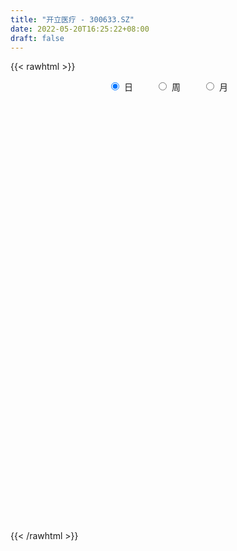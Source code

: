 ```yaml
---
title: "开立医疗 - 300633.SZ"
date: 2022-05-20T16:25:22+08:00
draft: false
---
```

{{< rawhtml >}}
    <div style="text-align: center">
        <label style="padding: 1rem;"><input style="margin-right: .5rem" type="radio" name="period" value="D" checked onclick="period_change(this)">日</label>
        <label style="padding: 1rem;"><input style="margin-right: .5rem" type="radio" name="period" value="W" onclick="period_change(this)">周</label>
        <label style="padding: 1rem;"><input style="margin-right: .5rem" type="radio" name="period" value="M" onclick="period_change(this)">月</label>
    </div>
    <div id="chart" style="height: 700px;"></div> 
    <script type="text/javascript">
        const D_v = [61631.0,51621.69,66063.38,76269.0,65100.05,49005.0,50459.22,44142.03,41141.02,64431.09,55360.89,55035.08,64763.54,61712.44,50589.02,47296.07,42896.58,32813.28,31417.96,31628.34,27652.39,39938.53,34925.81,39310.76,61018.47,36066.6,34641.93,48801.44,68138.96,59521.57,41761.94,50229.69,50054.89,105650.24,82177.46,60058.93,53226.0,48330.08,42421.77,75069.21,85723.93,61939.43,50920.4,67159.48,103721.0,113883.31,86910.11,48391.35,49974.5,40889.75,41678.2,46409.69,57485.91,115561.89,70686.2,66815.68,54096.62,79258.36,51577.64,76534.54,53352.09,52598.2,40114.3,42912.42,44680.64,35568.98,35433.84,113064.54,144748.98,112139.32,165542.84,110444.8,119234.55,146865.51,122063.3,66766.88,68898.97,61631.79,43698.59,41337.96,61369.92,70602.57,36810.76,61391.69,52207.33,32687.87,31320.5,27392.4,34994.74,75042.01,42760.35,72339.42,113056.93,149501.99,158019.27,159367.62,185310.53,161018.74,105677.07,110055.4,114245.63,86729.74,77058.48,97981.37,76422.39,51773.0,51522.44,72217.68,72845.41,51909.44,73833.0,38259.07,44066.4,53584.02,52642.56,292748.55,154061.2,90507.37,86131.62,57012.1,41767.82,42194.89,38992.79,28963.38,76614.27,37752.33,53516.6,54394.21,42855.36,39355.37,43093.95,44827.61,37562.63,40907.6,32420.94,34696.65,43042.24,40683.14,43586.14,46454.74,34107.97,39555.89,33425.71,27818.65,56808.69,32061.3,27637.56,68173.69,63883.7,101677.05,67544.12,122367.37,56693.1,66445.59,52719.54,43148.66,36024.14,71928.36,61669.7,62521.67,44984.79,61442.5,51230.64,125358.43,80178.98,94599.77,54466.66,53669.83,63977.92,37231.92,46070.95,65922.91,83754.37,49832.01,34642.51,55042.51,36602.83,27928.9,28319.59,37662.52,31441.06,34036.05,26100.76,16410.65,30170.25,23881.3,20876.45,31619.8,28841.05,17795.62,20440.25,20464.21,17923.16,60455.69,27395.05,24820.88,19634.88,17216.97,18141.0,21083.48,31069.94,45247.39,41051.56,42998.96,38738.81,42972.62,37200.06,48579.57,46668.31,21621.89,28893.0,26328.45,20336.01,24695.23,18752.16,24297.45,20019.22,28699.47,26464.43,28250.49,35481.82,71775.37,42075.01,36864.5,27374.19,20778.32,18551.0,36768.9,19163.0,24785.59,19779.07,21434.41,20444.22,29231.35,35875.9,84045.56,54545.84,47184.09,35892.35,26307.63,29566.1,22608.05,36545.35,19684.57,15565.69,25144.31,21118.37,46056.27,24447.86,19963.25]
const D_histogram = [0.0,0.0357378917,0.0676699962,0.1234683117,0.1335831593,0.148053156,0.1367152962,0.1018261997,0.0646215088,0.0424465568,0.0396921301,0.0485258611,0.1125505702,0.0735380147,0.0279807366,0.039358018,-0.0131827215,-0.0806655373,-0.1091199787,-0.0947792631,-0.1211596621,-0.1809768649,-0.1994911584,-0.2474900787,-0.2655785879,-0.3048477756,-0.2633799773,-0.1664995484,0.0127437822,0.1467551073,0.2246346556,0.2652900377,0.3137015234,0.4639153176,0.4711702564,0.4601192828,0.3433131576,0.2453345218,0.1656481566,0.0769760653,0.1364781217,0.1265166231,0.1166465665,0.1141053106,0.1319851688,0.1805717721,0.1018564751,0.0302080108,-0.0301331359,-0.0648389735,-0.0604501485,-0.1184418604,-0.2562566981,-0.4720324739,-0.648980632,-0.7608430164,-0.7368825732,-0.6803362156,-0.6047792678,-0.4771314213,-0.3658340522,-0.3176486755,-0.2789138125,-0.2162265378,-0.1164308131,-0.0596072754,-0.0261790324,0.1415024833,0.4142129965,0.5275535257,0.5013131289,0.4829074017,0.509481637,0.5916884662,0.6335454784,0.579465268,0.4393261251,0.3051987605,0.2003203295,0.0735053523,0.050464025,-0.0755579513,-0.1463904463,-0.0764761716,-0.0411742969,-0.0676141403,-0.1190870138,-0.1379698477,-0.150437785,-0.0602474958,-0.0315571879,0.0126754224,0.1440740903,0.3496936638,0.5283543888,0.6195593088,0.753778203,0.8615310691,0.7944736679,0.8129205928,0.6338894318,0.4832510997,0.3316770603,0.171390101,-0.0316566145,-0.1761214539,-0.3001445186,-0.3282264709,-0.4126550505,-0.439603995,-0.5187322458,-0.5090869974,-0.5267466867,-0.5562033865,-0.6017295345,-0.9018203943,-1.0603303665,-1.1531974811,-1.0819143347,-0.9766625873,-0.8942547425,-0.7888798298,-0.6498611552,-0.5312995378,-0.3393050051,-0.2165127914,-0.0632666653,0.0411895615,0.0929029848,0.1067210629,0.1647425443,0.2374801495,0.2812638834,0.3141744449,0.3422958559,0.3555885384,0.314683567,0.262295464,0.2246418788,0.140887742,0.0878294587,0.0055378323,-0.0722683233,-0.087498264,-0.0554888974,-0.0400947265,-0.016684943,0.0316195491,0.060376285,0.1601132735,0.2011049754,0.269677605,0.3187810768,0.3734408352,0.3366074049,0.2665658484,0.1998340475,0.1050342811,0.0637425941,0.0969368058,0.1097622846,0.0323173365,-0.060706987,-0.0027662092,-0.0695763575,0.010530201,0.0476717756,0.0564662309,-0.0335067131,-0.0663586325,-0.0685547466,-0.1393333978,-0.2643865911,-0.3282315543,-0.3457883602,-0.3109261619,-0.33877776,-0.2830895964,-0.2590009853,-0.2075275629,-0.1634513782,-0.0774482219,0.0088040349,0.0542948025,0.0238653606,0.0175907999,0.0586537127,0.1353968636,0.1784797892,0.197799868,0.2179930076,0.1944201222,0.1990913379,0.2194904134,0.2411578475,0.2306641186,0.2255638299,0.2012611225,0.1516980984,0.0917457052,-0.0349643338,-0.1897747885,-0.3185503693,-0.2882376788,-0.2095595856,-0.1827095284,-0.262725686,-0.2811238647,-0.2031363426,-0.1289881572,-0.0391413683,-0.0212950781,0.0015898293,0.0430221486,0.0280774259,-0.0138257819,-0.0212582977,0.0533414291,0.0764077807,0.1149302871,0.1825570548,0.279142681,0.3122367379,0.2660747684,0.2262951197,0.1359257844,0.0737966888,0.0962744044,0.1014612053,0.0678656492,-0.0082149577,-0.0877720776,-0.1025963319,-0.2526112592,-0.2938500736,-0.3330016543,-0.4101532866,-0.3491519239,-0.277351258,-0.1872355054,-0.1352480217,-0.1012793141,-0.043140041,0.0201794993,0.0501954375,0.044247723,0.0510693425,-0.0245623709,-0.0623378445,-0.0487363614]
const D_fast = [0.0,0.0446723647,0.0935219682,0.1801873616,0.223697999,0.2751812848,0.298022249,0.2885897025,0.2675403888,0.2559770759,0.2631456818,0.284110878,0.3762732297,0.3556451779,0.317083084,0.3382998698,0.28246345,0.1948142498,0.1390798138,0.1297257136,0.0730553991,-0.03200602,-0.1003931031,-0.2102645431,-0.2947476993,-0.4102288308,-0.4346060269,-0.3793504851,-0.196921209,-0.026221107,0.1078171051,0.2147949966,0.3416318633,0.6078244868,0.7328719897,0.8368508369,0.805873001,0.7692279957,0.7309536696,0.6615255946,0.7551471814,0.7768148386,0.7961064237,0.8220914955,0.8729676458,0.9666971921,0.9134460139,0.8493495522,0.7814751216,0.7305595406,0.7198358285,0.6322336515,0.4303546393,0.096570745,-0.242622571,-0.5446957096,-0.7049559097,-0.818493606,-0.8941314752,-0.885766484,-0.8659276279,-0.8971544201,-0.9281480103,-0.91951737,-0.8488293485,-0.8069076297,-0.7800241448,-0.5769670082,-0.2007032459,0.0445256647,0.1436135501,0.2459346734,0.3998793178,0.6300082636,0.8302516454,0.9210377521,0.8907301404,0.8329024659,0.7781041173,0.6696654781,0.6592401571,0.514328693,0.4068985864,0.4576938182,0.4827021187,0.4393587402,0.3581141133,0.3047388174,0.2546614338,0.3297898491,0.35059086,0.397992326,0.5654095164,0.8584525059,1.169201828,1.4152965752,1.7379600202,2.0610956535,2.1926566693,2.4143337425,2.3937749394,2.3639493822,2.2952946079,2.1778551739,1.9668943048,1.7783991018,1.5793399075,1.4692013375,1.2816089953,1.1447590521,0.9359477398,0.8183212389,0.6689748779,0.5004673315,0.3045087999,-0.2210371585,-0.6446297223,-1.0257962072,-1.2249916445,-1.3639055439,-1.5050613848,-1.5969064295,-1.6203530437,-1.6346163108,-1.5274480293,-1.4587840135,-1.3213545537,-1.2066009365,-1.131661767,-1.0911634232,-0.9919563057,-0.8598486631,-0.7457489584,-0.6342947857,-0.5205994106,-0.4184095936,-0.3806436732,-0.3674579102,-0.3489510257,-0.397483227,-0.4285841457,-0.5094913139,-0.6053645504,-0.6424690571,-0.6243319149,-0.6189614256,-0.5997228778,-0.5435134985,-0.4996626913,-0.3598973844,-0.2686294387,-0.1326374078,-0.0038386668,0.1441813003,0.1914997213,0.1880996269,0.1713263379,0.1027851418,0.0774291033,0.1348575164,0.1751235664,0.1057579524,-0.0024431179,0.0548061076,-0.0293981301,0.0533409787,0.1024004971,0.1253115102,0.0269618879,-0.0224796896,-0.0418144903,-0.147426491,-0.3385763321,-0.4844791838,-0.5884830798,-0.6313524219,-0.7438984601,-0.7589826956,-0.7996443308,-0.8000527991,-0.7968394589,-0.7301983581,-0.6417450927,-0.5826806244,-0.6071437262,-0.6090205868,-0.5532942459,-0.4427018791,-0.3549990062,-0.2862289605,-0.2115375689,-0.1865054238,-0.1320613736,-0.0567896947,0.0251672013,0.072339502,0.1236301707,0.149642744,0.1380042444,0.1009882776,-0.0344628448,-0.2367169967,-0.4451301698,-0.4868768989,-0.4605887021,-0.4794160271,-0.6251136062,-0.713792751,-0.6865893146,-0.6446881685,-0.5646267217,-0.552104201,-0.5288218363,-0.4766339798,-0.484559346,-0.5299189994,-0.5426660896,-0.4547310054,-0.4125627087,-0.3453076305,-0.232041599,-0.0656703027,0.0454829387,0.0658396613,0.0826337925,0.0262459034,-0.01743402,0.0291122966,0.0596643988,0.043035255,-0.0350990913,-0.1365992306,-0.1770725678,-0.3902403099,-0.5049416428,-0.627343637,-0.807033591,-0.8333202092,-0.8308573578,-0.7875504816,-0.7693750033,-0.7607261242,-0.7133718614,-0.6450074463,-0.6024426487,-0.5973284324,-0.5777394774,-0.6595117835,-0.7128717181,-0.7114543254]
const D_slow = [0.0,0.0089344729,0.025851972,0.0567190499,0.0901148397,0.1271281287,0.1613069528,0.1867635027,0.2029188799,0.2135305191,0.2234535517,0.2355850169,0.2637226595,0.2821071632,0.2891023473,0.2989418518,0.2956461715,0.2754797871,0.2481997925,0.2245049767,0.1942150612,0.1489708449,0.0990980553,0.0372255356,-0.0291691114,-0.1053810552,-0.1712260496,-0.2128509367,-0.2096649911,-0.1729762143,-0.1168175504,-0.050495041,0.0279303398,0.1439091692,0.2617017333,0.376731554,0.4625598434,0.5238934739,0.565305513,0.5845495293,0.6186690598,0.6502982155,0.6794598572,0.7079861848,0.740982477,0.78612542,0.8115895388,0.8191415415,0.8116082575,0.7953985141,0.780285977,0.7506755119,0.6866113374,0.5686032189,0.4063580609,0.2161473068,0.0319266635,-0.1381573904,-0.2893522074,-0.4086350627,-0.5000935757,-0.5795057446,-0.6492341977,-0.7032908322,-0.7323985354,-0.7473003543,-0.7538451124,-0.7184694916,-0.6149162424,-0.483027861,-0.3576995788,-0.2369727284,-0.1096023191,0.0383197974,0.196706167,0.341572484,0.4514040153,0.5277037054,0.5777837878,0.5961601259,0.6087761321,0.5898866443,0.5532890327,0.5341699898,0.5238764156,0.5069728805,0.4772011271,0.4427086651,0.4050992189,0.3900373449,0.3821480479,0.3853169035,0.4213354261,0.5087588421,0.6408474393,0.7957372665,0.9841818172,1.1995645845,1.3981830014,1.6014131496,1.7598855076,1.8806982825,1.9636175476,2.0064650729,1.9985509192,1.9545205558,1.8794844261,1.7974278084,1.6942640458,1.584363047,1.4546799856,1.3274082362,1.1957215646,1.0566707179,0.9062383343,0.6807832358,0.4157006441,0.1274012739,-0.1430773098,-0.3872429566,-0.6108066422,-0.8080265997,-0.9704918885,-1.103316773,-1.1881430242,-1.2422712221,-1.2580878884,-1.247790498,-1.2245647518,-1.1978844861,-1.15669885,-1.0973288126,-1.0270128418,-0.9484692306,-0.8628952666,-0.773998132,-0.6953272402,-0.6297533742,-0.5735929045,-0.538370969,-0.5164136044,-0.5150291463,-0.5330962271,-0.5549707931,-0.5688430175,-0.5788666991,-0.5830379348,-0.5751330476,-0.5600389763,-0.5200106579,-0.4697344141,-0.4023150128,-0.3226197436,-0.2292595348,-0.1451076836,-0.0784662215,-0.0285077096,-0.0022491393,0.0136865092,0.0379207106,0.0653612818,0.0734406159,0.0582638692,0.0575723168,0.0401782275,0.0428107777,0.0547287216,0.0688452793,0.060468601,0.0438789429,0.0267402563,-0.0080930932,-0.074189741,-0.1562476295,-0.2426947196,-0.3204262601,-0.4051207001,-0.4758930992,-0.5406433455,-0.5925252362,-0.6333880808,-0.6527501362,-0.6505491275,-0.6369754269,-0.6310090868,-0.6266113868,-0.6119479586,-0.5780987427,-0.5334787954,-0.4840288284,-0.4295305765,-0.380925546,-0.3311527115,-0.2762801081,-0.2159906463,-0.1583246166,-0.1019336591,-0.0516183785,-0.0136938539,0.0092425724,0.000501489,-0.0469422082,-0.1265798005,-0.1986392202,-0.2510291166,-0.2967064987,-0.3623879202,-0.4326688864,-0.483452972,-0.5157000113,-0.5254853534,-0.5308091229,-0.5304116656,-0.5196561284,-0.5126367719,-0.5160932174,-0.5214077919,-0.5080724346,-0.4889704894,-0.4602379176,-0.4145986539,-0.3448129836,-0.2667537992,-0.2002351071,-0.1436613272,-0.1096798811,-0.0912307089,-0.0671621078,-0.0417968064,-0.0248303942,-0.0268841336,-0.048827153,-0.074476236,-0.1376290508,-0.2110915692,-0.2943419827,-0.3968803044,-0.4841682853,-0.5535060998,-0.6003149762,-0.6341269816,-0.6594468101,-0.6702318204,-0.6651869456,-0.6526380862,-0.6415761554,-0.6288088198,-0.6349494126,-0.6505338737,-0.662717964]
const D_data = [['2021-05-11', 27.7, 27.63, 27.21, 28.01],['2021-05-12', 27.75, 28.19, 27.3, 28.28],['2021-05-13', 27.8, 28.37, 27.73, 28.72],['2021-05-14', 28.3, 28.99, 28.16, 29.53],['2021-05-17', 29.11, 28.71, 28.3, 29.5],['2021-05-18', 28.7, 28.96, 27.75, 29.16],['2021-05-19', 28.75, 28.78, 28.05, 29.26],['2021-05-20', 28.76, 28.48, 28.2, 29.05],['2021-05-21', 29.03, 28.35, 28.23, 29.4],['2021-05-24', 28.55, 28.45, 27.1, 28.7],['2021-05-25', 28.4, 28.69, 28.4, 29.35],['2021-05-26', 28.45, 28.92, 28.0, 29.36],['2021-05-27', 28.93, 29.91, 28.72, 30.17],['2021-05-28', 29.92, 28.8, 28.48, 30.28],['2021-05-31', 28.62, 28.57, 28.19, 28.88],['2021-06-01', 28.21, 29.26, 28.21, 29.39],['2021-06-02', 29.16, 28.4, 28.29, 29.39],['2021-06-03', 28.32, 27.89, 27.83, 28.58],['2021-06-04', 27.8, 28.08, 27.68, 28.28],['2021-06-07', 28.22, 28.53, 27.81, 28.77],['2021-06-08', 28.55, 27.93, 27.82, 28.72],['2021-06-09', 27.77, 27.18, 26.98, 28.15],['2021-06-10', 27.13, 27.35, 26.86, 27.49],['2021-06-11', 27.11, 26.63, 26.6, 27.41],['2021-06-15', 26.5, 26.62, 25.59, 26.77],['2021-06-16', 26.63, 25.96, 25.82, 27.29],['2021-06-17', 26.0, 26.73, 25.92, 27.06],['2021-06-18', 26.98, 27.6, 26.9, 28.25],['2021-06-21', 27.6, 29.29, 27.37, 29.68],['2021-06-22', 29.26, 29.61, 29.04, 29.92],['2021-06-23', 29.65, 29.61, 29.3, 29.87],['2021-06-24', 29.61, 29.65, 29.38, 30.9],['2021-06-25', 29.55, 30.22, 29.51, 30.6],['2021-06-28', 30.25, 32.36, 30.0, 33.05],['2021-06-29', 32.03, 31.4, 31.21, 32.78],['2021-06-30', 31.77, 31.58, 31.0, 32.73],['2021-07-01', 31.22, 30.29, 30.08, 31.58],['2021-07-02', 30.11, 30.25, 30.0, 31.05],['2021-07-05', 30.11, 30.24, 29.88, 30.9],['2021-07-06', 30.35, 29.85, 29.05, 30.54],['2021-07-07', 29.84, 31.8, 29.1, 32.16],['2021-07-08', 31.69, 31.26, 31.08, 32.78],['2021-07-09', 31.46, 31.4, 30.62, 31.98],['2021-07-12', 31.5, 31.65, 31.13, 32.35],['2021-07-13', 32.0, 32.15, 31.68, 33.05],['2021-07-14', 31.85, 32.95, 31.85, 33.9],['2021-07-15', 32.89, 31.5, 31.28, 32.89],['2021-07-16', 31.56, 31.35, 30.63, 31.84],['2021-07-19', 31.65, 31.25, 30.38, 31.8],['2021-07-20', 31.38, 31.39, 31.05, 31.85],['2021-07-21', 31.32, 31.86, 31.1, 32.48],['2021-07-22', 32.01, 30.97, 30.8, 32.1],['2021-07-23', 30.89, 29.39, 29.29, 31.01],['2021-07-26', 29.37, 27.25, 26.59, 29.37],['2021-07-27', 27.09, 26.29, 26.1, 27.47],['2021-07-28', 26.54, 25.8, 25.31, 26.61],['2021-07-29', 26.45, 26.68, 26.2, 27.15],['2021-07-30', 26.85, 26.73, 25.92, 27.38],['2021-08-02', 26.86, 26.78, 26.0, 27.17],['2021-08-03', 26.68, 27.5, 26.68, 28.19],['2021-08-04', 27.78, 27.54, 26.8, 27.86],['2021-08-05', 27.27, 26.83, 26.6, 27.51],['2021-08-06', 26.62, 26.62, 26.26, 27.18],['2021-08-09', 26.66, 26.9, 26.32, 27.04],['2021-08-10', 27.05, 27.57, 26.72, 27.7],['2021-08-11', 27.55, 27.28, 27.09, 27.6],['2021-08-12', 27.29, 27.09, 26.83, 27.77],['2021-08-13', 27.37, 29.26, 27.28, 30.38],['2021-08-16', 29.98, 31.9, 29.55, 32.39],['2021-08-17', 31.76, 31.25, 30.89, 32.16],['2021-08-18', 29.5, 30.09, 28.48, 31.58],['2021-08-19', 31.0, 30.42, 29.66, 31.18],['2021-08-20', 30.52, 31.38, 29.73, 31.8],['2021-08-23', 31.73, 32.81, 31.73, 33.71],['2021-08-24', 32.93, 33.15, 31.31, 33.7],['2021-08-25', 33.29, 32.44, 32.2, 33.29],['2021-08-26', 32.3, 31.3, 31.1, 32.59],['2021-08-27', 31.57, 31.0, 30.11, 31.75],['2021-08-30', 30.94, 31.0, 30.31, 31.46],['2021-08-31', 30.99, 30.29, 30.23, 31.15],['2021-09-01', 30.41, 31.32, 29.85, 32.2],['2021-09-02', 31.0, 29.7, 29.09, 31.3],['2021-09-03', 29.69, 29.85, 29.35, 30.05],['2021-09-06', 29.39, 31.6, 29.36, 31.75],['2021-09-07', 31.6, 31.48, 30.81, 31.64],['2021-09-08', 31.3, 30.76, 30.49, 31.5],['2021-09-09', 30.66, 30.23, 29.89, 30.93],['2021-09-10', 30.41, 30.41, 29.71, 30.55],['2021-09-13', 30.26, 30.35, 29.9, 30.88],['2021-09-14', 30.2, 31.82, 30.12, 32.3],['2021-09-15', 31.83, 31.39, 30.9, 31.89],['2021-09-16', 31.48, 31.83, 31.38, 33.0],['2021-09-17', 31.81, 33.52, 31.42, 34.02],['2021-09-22', 33.1, 35.63, 33.1, 35.67],['2021-09-23', 35.29, 36.77, 35.1, 37.91],['2021-09-24', 37.02, 36.97, 36.35, 38.7],['2021-09-27', 36.8, 38.8, 36.5, 39.95],['2021-09-28', 39.0, 39.93, 37.83, 41.4],['2021-09-29', 39.81, 38.7, 38.59, 40.79],['2021-09-30', 39.58, 40.5, 38.41, 41.1],['2021-10-08', 41.0, 38.41, 38.13, 41.3],['2021-10-11', 38.48, 38.58, 38.21, 40.14],['2021-10-12', 39.65, 38.35, 37.68, 39.8],['2021-10-13', 38.59, 37.88, 36.04, 38.59],['2021-10-14', 37.76, 36.7, 36.18, 38.65],['2021-10-15', 36.84, 36.69, 35.7, 37.19],['2021-10-18', 36.66, 36.3, 35.91, 37.0],['2021-10-19', 36.55, 37.1, 36.22, 38.37],['2021-10-20', 37.05, 36.04, 35.65, 37.37],['2021-10-21', 35.95, 36.35, 35.8, 37.37],['2021-10-22', 36.34, 35.24, 34.8, 36.56],['2021-10-25', 35.56, 35.95, 35.0, 35.97],['2021-10-26', 35.63, 35.35, 34.86, 35.95],['2021-10-27', 35.5, 34.8, 34.48, 36.45],['2021-10-28', 34.8, 34.07, 33.83, 35.13],['2021-10-29', 32.1, 29.45, 29.4, 33.0],['2021-11-01', 29.74, 29.27, 27.79, 29.8],['2021-11-02', 29.27, 28.56, 28.38, 29.28],['2021-11-03', 28.68, 29.66, 28.68, 29.98],['2021-11-04', 30.14, 29.7, 29.41, 30.23],['2021-11-05', 29.95, 29.1, 29.0, 30.18],['2021-11-08', 29.08, 29.12, 28.49, 29.26],['2021-11-09', 29.0, 29.5, 28.62, 29.7],['2021-11-10', 29.5, 29.32, 28.84, 29.58],['2021-11-11', 29.39, 30.57, 29.28, 31.07],['2021-11-12', 30.6, 30.16, 29.91, 30.77],['2021-11-15', 30.28, 31.0, 30.1, 31.15],['2021-11-16', 31.2, 30.9, 30.65, 31.98],['2021-11-17', 30.73, 30.54, 30.5, 31.3],['2021-11-18', 30.55, 30.15, 30.15, 30.88],['2021-11-19', 30.25, 30.84, 30.07, 31.39],['2021-11-22', 31.06, 31.38, 30.54, 32.03],['2021-11-23', 31.63, 31.39, 31.1, 31.65],['2021-11-24', 31.3, 31.56, 31.2, 31.97],['2021-11-25', 31.57, 31.8, 31.15, 31.9],['2021-11-26', 31.94, 31.89, 31.53, 32.47],['2021-11-29', 31.7, 31.3, 30.98, 32.55],['2021-11-30', 31.33, 31.04, 30.6, 31.41],['2021-12-01', 31.1, 31.09, 30.91, 31.79],['2021-12-02', 31.09, 30.25, 29.98, 31.09],['2021-12-03', 30.07, 30.28, 30.03, 30.68],['2021-12-06', 30.18, 29.51, 29.42, 30.34],['2021-12-07', 29.49, 29.03, 28.86, 29.75],['2021-12-08', 29.28, 29.42, 28.95, 29.48],['2021-12-09', 29.57, 29.92, 29.45, 30.75],['2021-12-10', 30.0, 29.72, 29.53, 30.35],['2021-12-13', 29.75, 29.82, 29.51, 30.3],['2021-12-14', 29.74, 30.25, 29.65, 30.89],['2021-12-15', 30.23, 30.17, 29.91, 30.98],['2021-12-16', 30.32, 31.42, 30.13, 31.77],['2021-12-17', 31.75, 31.14, 30.82, 32.36],['2021-12-20', 31.21, 31.91, 31.13, 32.45],['2021-12-21', 31.91, 32.17, 31.35, 32.26],['2021-12-22', 32.25, 32.76, 32.0, 33.11],['2021-12-23', 32.6, 31.92, 31.63, 33.15],['2021-12-24', 32.18, 31.44, 30.81, 32.18],['2021-12-27', 31.83, 31.29, 30.92, 31.98],['2021-12-28', 31.57, 30.62, 30.32, 32.57],['2021-12-29', 30.82, 30.99, 30.2, 31.62],['2021-12-30', 30.8, 31.97, 30.73, 32.6],['2021-12-31', 32.0, 31.93, 31.72, 32.95],['2022-01-04', 32.0, 30.69, 30.6, 32.22],['2022-01-05', 30.7, 30.03, 29.71, 31.07],['2022-01-06', 30.18, 31.81, 29.96, 33.5],['2022-01-07', 31.93, 30.2, 30.2, 31.99],['2022-01-10', 30.1, 32.06, 30.1, 32.21],['2022-01-11', 32.15, 31.87, 31.23, 32.26],['2022-01-12', 31.85, 31.69, 31.34, 32.58],['2022-01-13', 31.48, 30.25, 30.2, 31.48],['2022-01-14', 30.25, 30.6, 29.86, 31.06],['2022-01-17', 30.61, 30.84, 30.15, 31.04],['2022-01-18', 30.66, 29.7, 29.52, 30.74],['2022-01-19', 29.55, 28.32, 28.2, 29.61],['2022-01-20', 28.06, 28.32, 28.06, 29.08],['2022-01-21', 28.56, 28.38, 28.05, 28.84],['2022-01-24', 28.98, 28.78, 28.48, 29.71],['2022-01-25', 28.55, 27.7, 27.7, 28.96],['2022-01-26', 27.7, 28.51, 27.35, 28.67],['2022-01-27', 28.45, 28.04, 27.71, 28.87],['2022-01-28', 28.21, 28.32, 28.0, 29.67],['2022-02-07', 28.98, 28.25, 27.9, 29.2],['2022-02-08', 28.2, 28.94, 28.12, 28.98],['2022-02-09', 28.6, 29.29, 28.56, 29.39],['2022-02-10', 29.3, 29.07, 28.99, 29.49],['2022-02-11', 28.98, 28.1, 27.96, 29.25],['2022-02-14', 28.07, 28.23, 27.8, 28.64],['2022-02-15', 28.23, 28.86, 27.95, 29.06],['2022-02-16', 28.9, 29.62, 28.9, 29.88],['2022-02-17', 29.8, 29.57, 29.45, 30.18],['2022-02-18', 29.32, 29.52, 29.32, 29.88],['2022-02-21', 29.82, 29.74, 29.33, 29.84],['2022-02-22', 29.69, 29.29, 29.0, 29.69],['2022-02-23', 29.11, 29.7, 29.11, 29.99],['2022-02-24', 29.5, 30.09, 29.41, 31.16],['2022-02-25', 30.18, 30.37, 30.0, 30.75],['2022-02-28', 30.6, 30.16, 29.99, 30.74],['2022-03-01', 30.31, 30.35, 29.89, 30.38],['2022-03-02', 30.45, 30.19, 29.88, 30.45],['2022-03-03', 30.3, 29.81, 29.51, 30.31],['2022-03-04', 29.65, 29.48, 29.34, 29.99],['2022-03-07', 29.32, 28.16, 28.0, 29.47],['2022-03-08', 28.23, 26.95, 26.75, 28.39],['2022-03-09', 26.95, 26.29, 25.2, 27.22],['2022-03-10', 27.0, 27.75, 26.82, 28.05],['2022-03-11', 27.4, 28.42, 27.26, 28.43],['2022-03-14', 28.04, 27.86, 27.85, 28.89],['2022-03-15', 27.86, 26.15, 25.95, 27.89],['2022-03-16', 26.49, 26.38, 24.8, 26.87],['2022-03-17', 26.65, 27.49, 26.65, 28.13],['2022-03-18', 27.39, 27.65, 27.12, 27.84],['2022-03-21', 27.79, 28.15, 27.57, 28.2],['2022-03-22', 28.0, 27.44, 27.03, 28.04],['2022-03-23', 27.41, 27.53, 27.05, 27.99],['2022-03-24', 27.32, 27.88, 27.1, 27.9],['2022-03-25', 27.8, 27.2, 27.1, 28.07],['2022-03-28', 27.11, 26.64, 26.3, 27.11],['2022-03-29', 26.75, 26.85, 26.49, 27.08],['2022-03-30', 26.85, 28.0, 26.76, 28.1],['2022-03-31', 28.14, 27.6, 27.43, 28.14],['2022-04-01', 27.63, 27.97, 27.35, 28.47],['2022-04-06', 28.51, 28.68, 28.46, 29.3],['2022-04-07', 28.5, 29.62, 28.41, 30.15],['2022-04-08', 30.2, 29.37, 28.92, 30.43],['2022-04-11', 29.4, 28.54, 28.25, 29.67],['2022-04-12', 28.2, 28.56, 27.92, 28.68],['2022-04-13', 28.6, 27.7, 27.63, 28.67],['2022-04-14', 27.66, 27.71, 27.22, 28.17],['2022-04-15', 27.89, 28.72, 27.48, 28.98],['2022-04-18', 28.59, 28.65, 28.25, 28.99],['2022-04-19', 28.3, 28.15, 27.98, 29.0],['2022-04-20', 27.96, 27.34, 27.3, 27.96],['2022-04-21', 27.2, 26.83, 26.68, 27.65],['2022-04-22', 26.69, 27.3, 26.5, 27.51],['2022-04-25', 27.15, 25.0, 25.0, 27.15],['2022-04-26', 25.08, 25.6, 24.75, 26.28],['2022-04-27', 25.9, 25.12, 23.8, 26.47],['2022-04-28', 25.19, 23.98, 23.45, 25.19],['2022-04-29', 24.13, 25.3, 23.35, 25.5],['2022-05-05', 25.32, 25.47, 24.83, 25.75],['2022-05-06', 24.84, 25.87, 24.8, 26.13],['2022-05-09', 27.0, 25.56, 25.38, 27.2],['2022-05-10', 25.31, 25.38, 24.71, 25.66],['2022-05-11', 25.4, 25.78, 25.11, 26.58],['2022-05-12', 25.72, 26.07, 25.36, 26.2],['2022-05-13', 26.24, 25.84, 25.66, 26.37],['2022-05-16', 25.97, 25.4, 25.15, 26.54],['2022-05-17', 25.35, 25.51, 25.02, 25.83],['2022-05-18', 25.43, 24.21, 24.1, 25.6],['2022-05-19', 23.7, 24.25, 23.59, 24.36],['2022-05-20', 24.31, 24.69, 24.12, 24.73]]
const W_v = [763314.47,770411.9800000001,572638.3,562687.1800000001,329741.65,213897.68,218946.85,389385.08,358214.2999999999,254843.62,204272.05,172892.37,344343.9399999999,738423.47,362474.99,177197.67,173739.61,204868.39,141330.95,72592.87,50937.95,60099.46,87696.35,65704.61,86124.73,50500.81,57227.04,56186.39,75685.32,66467.52,32593.0,14562.59,6758.0,52121.3,71083.04,131168.13,76895.26,129145.95,86099.84,162868.51,128193.17,121365.85,70080.16,146932.44,226942.66,218567.0,131314.94,82720.76,80821.28,69980.5,75234.23,61325.71,98372.75,81724.24,86677.29,60861.15,121688.46,78031.11,70867.73,46543.56,57105.74,71423.23,65442.77,38727.78,51399.04,62795.96,55421.7,70719.61,63592.38,77182.06,56248.8,59007.33,152243.27,48606.81,72707.36,50900.41,45954.24,193210.64,149811.37,112624.83,73601.39,131585.28,136305.93,120380.33,189620.47,173132.86,165537.58,161620.33,190511.9,247410.03,111526.57,108902.39,46693.46,89567.46,95408.44,68172.79,50844.71,75308.43,76658.52,74639.13,68246.02,84425.73,83185.71,118005.53,53919.96,45291.3,46590.0,47229.97,81916.06,71319.98,54757.78,66765.88,73823.08,54461.98,5812.19,29307.49,111278.85,46365.82,93995.86,62253.81,55602.83,63874.0,50523.93,79251.66,163038.12,122828.98,71051.8,59728.04,59778.92,104594.1,115422.74,146743.44,85752.05,131132.57,157573.43,327586.16,237446.18,157324.12,161771.89,110659.5,103436.39,181508.86,193468.78,163598.79,106643.85,298989.82,277429.12,379253.3200000001,214454.22,301723.25,281845.0599999999,129185.13,295715.45,456928.64,487984.63,220673.06,214618.58,204651.21,127529.95,80373.1,160818.38,134796.56,166581.4,166415.21,152097.46,96207.8,25421.47,137658.96,149607.73,158586.46,162668.29,144115.61,99576.59,109836.81,327329.2,125744.58,245273.09,186397.14,157891.15,251704.56,218858.8,140337.74,130559.37,320897.05,121862.16,132211.16,344667.0,289743.26,292910.26,249996.37,177512.26,200207.05,110186.65,150988.78,134554.98,727849.12,187132.68,317745.27,249847.32,301303.04,205012.91,173455.83,180528.44,269707.05,349442.71,316074.74,420065.2499999999,236438.05,386418.75,274176.77,271660.42,652110.4900000001,466226.45,253819.8,204999.79,338193.45,466888.88,562061.74,114245.63,389964.98,322327.97,481300.6,429480.11,224517.66,233215.49,190415.43,207874.23,189670.24,328916.12,341374.26,277128.66,318210.55,303946.1,280222.75,185556.35,138158.77,123014.22,146678.36,100897.21,199106.66,197042.45,119004.85,127731.06,149332.2,140336.91,105606.29,250882.74,62199.98,123969.76,136730.06]
const W_histogram = [0.0,-0.1945034758,-0.5060029001,-0.5459914326,-0.6597294284,-0.8033299862,-0.7242735908,-0.5691824634,-0.3630881729,-0.1756924821,-0.0996908047,-0.0044683898,0.2541857189,0.5871547805,0.5703391557,0.570962235,0.5112629226,0.5631824443,0.4109170041,0.2642044383,0.2037041231,0.1287522344,0.1564404789,0.2174186756,0.2466157206,0.2347379747,0.1406286224,-0.0156614827,-0.1302380222,-0.3439390541,-0.5448587131,-0.5994998799,-0.5900069566,-0.451113362,-0.1973212027,0.1162644765,0.2758273246,0.59428054,0.7203183627,1.0874433165,1.329697259,1.5841087718,1.880681329,1.9429346545,1.6293289489,1.2409826593,0.9531248515,0.6005530545,0.1526300352,0.0313896672,-0.2376677539,-0.4555609611,-0.2503456475,-0.21833139,-0.4061295243,-0.6897565387,-0.8604877449,-1.0488024207,-0.997268012,-1.0147112104,-1.0677130121,-1.1256968342,-1.050122892,-0.8758642604,-0.9923866994,-1.0607349882,-1.0178129934,-0.7714577562,-0.5582753305,-0.1263693575,-0.0467489514,0.0701422208,0.1926576018,0.1960330306,0.0388497022,-0.0702080225,-0.10631241,-0.2968963849,-0.4406545106,-0.4517152006,-0.4187163901,-0.2793478783,0.0530051119,0.3901562963,0.3751581244,0.4371439451,0.4750618004,0.4591880593,0.4214713984,0.2858265525,0.1907008042,0.2324118496,0.2846444959,0.3101736547,0.2043077061,0.2056858705,0.1770258524,-0.023341848,0.0412235258,0.0583987418,0.0123157879,0.0303458719,0.044188714,-0.1519779381,-0.2727841343,-0.3381249128,-0.3090411838,-0.235621375,-0.1428233606,-0.1508001028,-0.1242715295,-0.0772231248,-0.1043981651,-0.1458255662,-0.1630878242,-0.1320439074,-0.2607642486,-0.3872870713,-0.5112926758,-0.499178721,-0.4987966487,-0.4530034282,-0.4413229709,-0.2491641943,-0.0043935657,0.0571513728,0.1356568817,0.2114466601,0.309765356,0.4877502786,0.6459398938,0.6506206528,0.6121825206,0.5110002276,0.3695315489,0.6473729374,0.6434706076,0.5771098402,0.4616521324,0.2643132089,0.192431488,0.263721001,0.2909934415,0.328099832,0.4190546314,0.6680850945,0.8339488835,0.7566645213,0.6625576728,0.7462097216,0.9109664766,0.9207607756,0.7530346071,0.5835072734,0.2094203976,-0.1199469255,-0.2454777306,-0.3414068747,-0.4697730925,-0.6317301916,-0.5335864333,-0.6171315281,-0.8559946078,-1.040527432,-1.1579021874,-1.1427048849,-1.0598369661,-0.9192521371,-0.8026491855,-0.7851328092,-0.740144187,-0.785821608,-0.7533150054,-0.7324180445,-0.6001612285,-0.484081701,-0.3384511805,-0.3190076178,-0.1038936452,-0.071376516,-0.2135617216,-0.1905487975,-0.2849359026,-0.0886544463,0.2031438996,0.4873585163,0.3710949101,0.4608973024,0.4877522238,0.4509354191,0.4548847144,0.3944350559,0.2748314254,0.1627234296,0.151440642,0.5182205226,0.5890985821,0.6723930639,0.6516336424,0.6348195421,0.5452461668,0.3669346509,0.2959536002,0.4005907568,0.4436159741,0.5162332616,0.5258337704,0.3723430893,0.0791552351,-0.1236680769,-0.0834398714,0.0740244787,0.1370027554,0.0880057082,0.0803208258,0.2614844376,0.5726197608,0.9527089038,0.9952653773,0.8453761564,0.5980271293,0.0242269427,-0.3769940794,-0.5581710037,-0.6149094844,-0.5656639959,-0.6210370616,-0.6706562466,-0.5861803554,-0.4922243939,-0.3840045998,-0.4133175616,-0.3904230982,-0.5023186238,-0.5538411151,-0.5737705744,-0.4668846902,-0.3214284838,-0.2697323361,-0.2897474023,-0.33449293,-0.3712093678,-0.3222649802,-0.1812561571,-0.1203481364,-0.1617039492,-0.3016345007,-0.3313155159,-0.327873793,-0.3745802931]
const W_fast = [0.0,-0.2431293447,-0.6811294941,-0.8576158847,-1.1362862376,-1.480719292,-1.5827312943,-1.5699357827,-1.4546135354,-1.3111409652,-1.2600619889,-1.1659566714,-0.843756133,-0.3639983763,-0.2382292122,-0.0948655741,-0.0267491559,0.1659659769,0.1164297878,0.0357683315,0.0261940471,-0.016569783,0.0502285812,0.1655614468,0.2564124219,0.3032191697,0.244266973,0.0840614972,-0.0630745479,-0.3627603433,-0.6998946806,-0.9044108174,-1.0424196332,-1.0163043791,-0.8118425205,-0.4691907221,-0.2406710429,0.2263523075,0.5324697209,1.1714555039,1.7461337611,2.3965724668,3.1633153563,3.7113023454,3.8050288771,3.7269282523,3.6773516573,3.4749181239,3.0651526134,2.9517596623,2.6232853027,2.2915018551,2.4341307569,2.411562167,2.1222316516,1.6661655025,1.28031236,0.8297970791,0.6320144848,0.3608934838,0.040963429,-0.2984446017,-0.4854013824,-0.5301088159,-0.8947279297,-1.2282599656,-1.4397912192,-1.386300421,-1.3126868279,-0.9123731943,-0.8444400261,-0.7100132986,-0.5393335172,-0.4869498308,-0.6344207337,-0.761030464,-0.823712954,-1.088521025,-1.3424427784,-1.4664322686,-1.5381125556,-1.4685810134,-1.1229767452,-0.6882864867,-0.6094951276,-0.4382233206,-0.2815400151,-0.1826167415,-0.1149655528,-0.1791537605,-0.2266043077,-0.1267902999,-0.0033965297,0.0996760428,0.0448870207,0.0976866528,0.1132830978,-0.0929200646,-0.0180488094,0.0137260921,-0.0292779149,-0.0036613629,0.0212286577,-0.2129324789,-0.4019347087,-0.5518067154,-0.5999832824,-0.5854688173,-0.5283766431,-0.5740534109,-0.5785927201,-0.5508500965,-0.6041246781,-0.6820084708,-0.7400426848,-0.7420097449,-0.9359211482,-1.1592657388,-1.4110945122,-1.5237752377,-1.6480923276,-1.7155499641,-1.8142002495,-1.6843325215,-1.4406602843,-1.3648275026,-1.2524077733,-1.1237563299,-0.9479962949,-0.6480738027,-0.3283992141,-0.1610632918,-0.0464557939,-0.01988803,-0.0689738215,0.3707108014,0.5276761235,0.6055928161,0.6055481415,0.4742875201,0.4505136713,0.5877334345,0.6877542354,0.8068855839,1.0026040412,1.4186557779,1.7930067878,1.9048885558,1.9764211256,2.2466256047,2.6391239789,2.8791084718,2.8996409551,2.8759904397,2.5542586634,2.1949046088,2.0080043711,1.8267235083,1.5809140174,1.2610243704,1.2257715203,0.9879435435,0.5350818119,0.0904171297,-0.3164331726,-0.5869120912,-0.7690034139,-0.8582316193,-0.942290964,-1.1210577901,-1.2611052146,-1.5032380376,-1.6590601863,-1.8212677365,-1.8390512276,-1.8439921255,-1.7829744001,-1.8432827418,-1.6541421805,-1.6394691803,-1.8350448163,-1.8596690916,-2.0252901723,-1.8511723276,-1.5085880068,-1.1025337611,-1.1260236397,-0.9209969219,-0.7722039444,-0.6962868943,-0.5786164204,-0.540457315,-0.5913530892,-0.6627802275,-0.6362028546,-0.1398678434,0.0782848617,0.3296776094,0.4718265985,0.6137173837,0.6604555501,0.573877697,0.5768850463,0.7816698921,0.935599103,1.1372747058,1.2783336572,1.2179287484,0.9445297031,0.7107893718,0.7301576094,0.9061280792,1.0033570447,0.9763614246,0.9887567487,1.2352914699,1.6895817333,2.3078481022,2.59922092,2.6606757383,2.5628334935,1.9950900425,1.4996205006,1.1789008254,0.9684349736,0.8762644632,0.6656321321,0.4483488854,0.3862796878,0.3571795507,0.3693981949,0.2367558427,0.1620445315,-0.07543065,-0.2654134201,-0.428785523,-0.4386208113,-0.3735217259,-0.3892586622,-0.481710579,-0.6100793392,-0.7395981189,-0.7712199764,-0.6755251926,-0.6447042059,-0.726486006,-0.9418251827,-1.0543350769,-1.1328618022,-1.2732133756]
const W_slow = [0.0,-0.0486258689,-0.175126594,-0.3116244521,-0.4765568092,-0.6773893058,-0.8584577035,-1.0007533193,-1.0915253625,-1.1354484831,-1.1603711842,-1.1614882817,-1.0979418519,-0.9511531568,-0.8085683679,-0.6658278091,-0.5380120785,-0.3972164674,-0.2944872164,-0.2284361068,-0.177510076,-0.1453220174,-0.1062118977,-0.0518572288,0.0097967013,0.068481195,0.1036383506,0.0997229799,0.0671634744,-0.0188212892,-0.1550359674,-0.3049109374,-0.4524126766,-0.5651910171,-0.6145213178,-0.5854551986,-0.5164983675,-0.3679282325,-0.1878486418,0.0840121873,0.4164365021,0.812463695,1.2826340273,1.7683676909,2.1756999281,2.485945593,2.7242268058,2.8743650695,2.9125225782,2.920369995,2.8609530566,2.7470628163,2.6844764044,2.6298935569,2.5283611759,2.3559220412,2.140800105,1.8785994998,1.6292824968,1.3756046942,1.1086764412,0.8272522326,0.5647215096,0.3457554445,0.0976587696,-0.1675249774,-0.4219782258,-0.6148426648,-0.7544114974,-0.7860038368,-0.7976910747,-0.7801555195,-0.731991119,-0.6829828614,-0.6732704358,-0.6908224415,-0.717400544,-0.7916246402,-0.9017882678,-1.014717068,-1.1193961655,-1.1892331351,-1.1759818571,-1.078442783,-0.9846532519,-0.8753672657,-0.7566018156,-0.6418048007,-0.5364369512,-0.464980313,-0.417305112,-0.3592021495,-0.2880410256,-0.2104976119,-0.1594206854,-0.1079992178,-0.0637427546,-0.0695782166,-0.0592723352,-0.0446726497,-0.0415937028,-0.0340072348,-0.0229600563,-0.0609545408,-0.1291505744,-0.2136818026,-0.2909420986,-0.3498474423,-0.3855532825,-0.4232533082,-0.4543211905,-0.4736269717,-0.499726513,-0.5361829046,-0.5769548606,-0.6099658375,-0.6751568996,-0.7719786675,-0.8998018364,-1.0245965167,-1.1492956788,-1.2625465359,-1.3728772786,-1.4351683272,-1.4362667186,-1.4219788754,-1.388064655,-1.33520299,-1.257761651,-1.1358240813,-0.9743391079,-0.8116839447,-0.6586383145,-0.5308882576,-0.4385053704,-0.276662136,-0.1157944841,0.0284829759,0.143896009,0.2099743113,0.2580821833,0.3240124335,0.3967607939,0.4787857519,0.5835494098,0.7505706834,0.9590579043,1.1482240346,1.3138634528,1.5004158832,1.7281575023,1.9583476962,2.146606348,2.2924831663,2.3448382658,2.3148515344,2.2534821017,2.168130383,2.0506871099,1.892754562,1.7593579537,1.6050750716,1.3910764197,1.1309445617,0.8414690149,0.5557927936,0.2908335521,0.0610205178,-0.1396417785,-0.3359249809,-0.5209610276,-0.7174164296,-0.9057451809,-1.0888496921,-1.2388899992,-1.3599104244,-1.4445232196,-1.524275124,-1.5502485353,-1.5680926643,-1.6214830947,-1.6691202941,-1.7403542697,-1.7625178813,-1.7117319064,-1.5898922773,-1.4971185498,-1.3818942242,-1.2599561683,-1.1472223135,-1.0335011349,-0.9348923709,-0.8661845145,-0.8255036571,-0.7876434966,-0.658088366,-0.5108137204,-0.3427154545,-0.1798070439,-0.0211021584,0.1152093833,0.2069430461,0.2809314461,0.3810791353,0.4919831288,0.6210414442,0.7524998868,0.8455856591,0.8653744679,0.8344574487,0.8135974808,0.8321036005,0.8663542894,0.8883557164,0.9084359229,0.9738070323,1.1169619725,1.3551391984,1.6039555427,1.8152995819,1.9648063642,1.9708630998,1.87661458,1.7370718291,1.583344458,1.441928459,1.2866691936,1.119005132,0.9724600431,0.8494039447,0.7534027947,0.6500734043,0.5524676297,0.4268879738,0.288427695,0.1449850514,0.0282638789,-0.0520932421,-0.1195263261,-0.1919631767,-0.2755864092,-0.3683887511,-0.4489549962,-0.4942690355,-0.5243560695,-0.5647820568,-0.640190682,-0.723019561,-0.8049880092,-0.8986330825]
const W_data = [['2017-07-07', 20.3089, 27.8986, 20.1097, 28.7652],['2017-07-14', 27.062, 24.8508, 24.6815, 27.6895],['2017-07-21', 24.293, 21.7133, 21.6038, 24.4026],['2017-07-28', 21.7133, 23.7054, 21.1356, 25.0002],['2017-08-04', 23.6058, 21.8229, 21.6137, 23.6257],['2017-08-11', 21.9424, 20.0798, 19.9703, 22.6496],['2017-08-18', 20.0798, 21.9723, 20.05, 22.032],['2017-08-25', 22.2113, 22.9085, 21.0161, 23.8548],['2017-09-01', 23.1974, 24.0042, 22.9085, 25.4584],['2017-09-08', 23.9643, 24.4623, 22.8687, 25.3986],['2017-09-15', 24.3926, 23.5062, 23.5062, 24.8807],['2017-09-22', 23.3169, 24.0042, 23.307, 24.8608],['2017-09-29', 23.805, 26.9524, 23.6058, 27.1915],['2017-10-13', 26.8926, 29.6815, 25.4783, 31.3947],['2017-10-20', 28.3767, 26.4942, 25.4484, 28.9644],['2017-10-27', 26.295, 27.0221, 25.797, 27.6795],['2017-11-03', 26.8727, 26.4544, 25.1994, 27.9385],['2017-11-10', 26.6636, 28.1974, 26.6536, 29.3229],['2017-11-17', 28.1974, 25.7074, 25.5181, 28.6456],['2017-11-24', 25.7074, 25.1994, 24.7811, 27.1715],['2017-12-01', 25.2094, 25.8767, 24.5022, 26.7532],['2017-12-08', 25.548, 25.4384, 24.4723, 26.2851],['2017-12-15', 25.558, 26.6934, 25.4285, 27.55],['2017-12-22', 26.9823, 27.4903, 26.1556, 28.2373],['2017-12-29', 27.8887, 27.5201, 25.7173, 28.6257],['2018-01-05', 27.7891, 27.2512, 26.8926, 27.9783],['2018-01-12', 27.5699, 26.0958, 25.9863, 27.8588],['2018-01-19', 25.9165, 24.7014, 24.4723, 26.0958],['2018-01-26', 24.6914, 24.4424, 23.7253, 25.0799],['2018-02-02', 24.2233, 22.1217, 21.6137, 24.6914],['2018-02-09', 21.9125, 20.787, 20.4185, 22.2711],['2018-02-14', 20.9464, 21.4344, 20.9464, 21.8926],['2018-02-23', 21.7532, 21.5838, 21.3946, 21.7631],['2018-03-02', 21.5838, 23.1177, 21.5838, 24.0042],['2018-03-09', 23.1078, 25.2791, 22.9384, 25.3986],['2018-03-16', 25.5779, 27.4504, 25.4584, 29.3827],['2018-03-23', 26.7432, 26.8827, 26.1954, 28.4066],['2018-03-30', 26.3548, 30.4584, 26.3548, 31.2552],['2018-04-04', 30.06, 29.7413, 29.5819, 33.4465],['2018-04-13', 29.7712, 34.821, 28.9943, 38.4067],['2018-04-20', 34.4624, 35.9166, 33.5262, 37.7991],['2018-04-27', 35.8569, 38.6756, 34.3628, 39.9206],['2018-05-04', 39.1637, 42.2414, 37.3509, 42.8987],['2018-05-11', 41.833, 42.0322, 41.6736, 47.2912],['2018-05-18', 40.837, 38.3553, 36.4844, 41.6139],['2018-05-25', 38.2955, 36.9993, 34.7062, 39.0831],['2018-06-01', 36.5906, 37.6773, 35.8926, 40.2696],['2018-06-08', 37.1888, 36.1519, 34.5467, 38.1958],['2018-06-15', 36.0023, 33.4998, 32.5726, 36.5606],['2018-06-22', 33.3303, 36.5407, 30.9574, 37.0292],['2018-06-29', 36.5108, 33.9584, 32.3532, 37.4879],['2018-07-06', 34.2276, 33.4001, 32.443, 35.7929],['2018-07-13', 33.8986, 38.774, 33.5497, 39.8508],['2018-07-20', 39.1828, 37.438, 35.2546, 39.8807],['2018-07-27', 36.3912, 34.3772, 33.7989, 36.3912],['2018-08-03', 34.8956, 31.8049, 31.4559, 35.0153],['2018-08-10', 31.5257, 31.6852, 28.3053, 31.6852],['2018-08-17', 31.4061, 30.0102, 29.0332, 32.7022],['2018-08-24', 29.5117, 32.0741, 29.1129, 32.7022],['2018-08-31', 32.0741, 30.7082, 30.0102, 33.8288],['2018-09-07', 30.2794, 29.412, 28.5147, 31.2067],['2018-09-14', 29.9006, 28.3053, 26.082, 30.7879],['2018-09-21', 27.9165, 29.2525, 26.4409, 30.2096],['2018-09-28', 29.1229, 30.4589, 29.093, 30.9076],['2018-10-12', 30.2296, 26.2515, 25.4738, 30.2296],['2018-10-19', 26.2415, 25.5237, 24.1278, 27.5077],['2018-10-26', 25.6732, 25.9723, 24.9753, 27.408],['2018-11-02', 25.5237, 28.5147, 24.4967, 28.5147],['2018-11-09', 28.5945, 28.7141, 27.9564, 29.8607],['2018-11-16', 28.8836, 32.8218, 28.5446, 32.9514],['2018-11-23', 32.6125, 29.6114, 29.5117, 32.6523],['2018-11-30', 29.9105, 30.5087, 29.2226, 31.5058],['2018-12-07', 31.3762, 31.2266, 30.0102, 33.8986],['2018-12-14', 30.8079, 30.1299, 29.9006, 32.423],['2018-12-21', 29.9205, 27.6972, 25.7231, 30.5087],['2018-12-28', 27.3881, 27.4678, 26.9295, 28.7041],['2019-01-04', 27.4579, 27.8168, 25.7231, 27.8168],['2019-01-11', 27.8068, 24.9952, 23.7091, 27.8068],['2019-01-18', 24.9952, 24.2574, 23.4299, 25.2046],['2019-01-25', 24.417, 25.0052, 24.417, 25.3243],['2019-02-01', 25.1747, 25.1149, 23.4299, 25.404],['2019-02-15', 25.1747, 26.4708, 25.1747, 27.0391],['2019-02-22', 26.5306, 29.9105, 26.4908, 29.9105],['2019-03-01', 29.9604, 31.8049, 29.9105, 33.3901],['2019-03-08', 32.3034, 28.425, 27.9464, 32.6025],['2019-03-15', 28.425, 29.7111, 27.9963, 30.6982],['2019-03-22', 29.7111, 29.9305, 29.0132, 31.1668],['2019-03-29', 29.9903, 29.5915, 28.415, 31.8946],['2019-04-04', 29.5915, 29.4419, 29.1229, 31.6852],['2019-04-12', 29.4419, 27.9564, 27.4678, 30.2595],['2019-04-19', 27.2186, 27.9664, 26.6204, 28.4948],['2019-04-26', 27.8667, 29.6513, 27.5576, 30.1897],['2019-04-30', 29.5915, 30.1997, 28.8138, 30.2096],['2019-05-10', 28.7939, 30.2794, 27.9165, 30.8876],['2019-05-17', 29.9704, 28.5945, 28.2355, 30.3991],['2019-05-24', 28.4649, 29.8009, 27.7769, 29.8607],['2019-05-31', 29.8009, 29.4918, 28.425, 30.2595],['2019-06-06', 29.412, 26.7699, 25.9225, 29.5616],['2019-06-14', 26.9195, 29.7204, 26.8098, 29.8503],['2019-06-21', 29.7604, 29.3808, 28.5716, 30.8093],['2019-06-28', 29.3308, 28.5316, 28.0421, 29.6505],['2019-07-05', 28.7714, 29.2709, 28.4717, 30.2499],['2019-07-12', 29.3708, 29.3308, 27.8922, 29.7604],['2019-07-19', 28.162, 26.154, 26.124, 28.172],['2019-07-26', 26.2139, 26.0541, 25.4747, 26.5736],['2019-08-02', 26.0741, 25.9742, 25.3748, 26.6335],['2019-08-09', 25.9642, 26.7634, 25.4747, 26.8533],['2019-08-16', 26.7634, 27.3328, 26.3937, 28.0721],['2019-08-23', 27.5426, 27.8223, 27.4727, 29.5106],['2019-08-30', 28.2519, 26.6135, 26.4337, 28.7714],['2019-09-06', 26.6135, 26.9232, 26.4936, 27.4327],['2019-09-12', 27.0031, 27.2329, 26.9232, 28.6315],['2019-09-20', 27.0031, 26.2139, 25.9742, 27.3728],['2019-09-27', 26.3038, 25.6745, 25.6645, 26.7734],['2019-09-30', 25.6645, 25.6145, 25.3847, 25.8942],['2019-10-11', 25.6145, 26.0541, 24.8553, 26.094],['2019-10-18', 26.2539, 23.5366, 23.4167, 26.6735],['2019-10-25', 23.6365, 22.5076, 22.108, 23.6365],['2019-11-01', 22.3877, 21.3787, 20.8792, 22.6774],['2019-11-08', 21.3088, 22.2379, 21.3088, 22.5576],['2019-11-15', 22.148, 21.5685, 20.9891, 22.5376],['2019-11-22', 21.5186, 21.7084, 21.2788, 22.6475],['2019-11-29', 21.8682, 20.8892, 20.7793, 21.8682],['2019-12-06', 20.5995, 23.2269, 20.5995, 23.5066],['2019-12-13', 23.107, 24.7654, 23.107, 25.5546],['2019-12-20', 24.7853, 23.117, 23.0171, 25.075],['2019-12-27', 23.117, 23.5865, 22.6974, 23.9562],['2020-01-03', 23.6065, 23.9162, 22.7574, 24.2958],['2020-01-10', 23.7664, 24.6954, 23.7664, 25.155],['2020-01-17', 24.6754, 26.5935, 24.3558, 26.8433],['2020-01-23', 26.0741, 27.5626, 26.0741, 28.8613],['2020-02-07', 24.8053, 26.4737, 24.8053, 28.3618],['2020-02-14', 26.0141, 26.2439, 25.4747, 27.9022],['2020-02-21', 25.9742, 25.4447, 24.9951, 26.9532],['2020-02-28', 25.4447, 24.5656, 24.4157, 26.144],['2020-03-06', 24.5056, 30.5496, 24.5056, 30.5496],['2020-03-13', 30.0701, 28.2519, 25.4946, 30.8293],['2020-03-20', 28.2519, 27.7624, 26.2838, 29.6705],['2020-03-27', 27.3328, 27.0831, 26.174, 28.7714],['2020-04-03', 26.7634, 25.5246, 24.9751, 27.4627],['2020-04-10', 25.7744, 26.5835, 25.3847, 27.9222],['2020-04-17', 26.5736, 28.6015, 26.5636, 29.8503],['2020-04-24', 28.5716, 28.5916, 28.3018, 31.4187],['2020-04-30', 28.9712, 29.2009, 27.7724, 30.3998],['2020-05-08', 29.151, 30.5996, 28.6115, 31.189],['2020-05-15', 31.2789, 34.0361, 30.9692, 34.9452],['2020-05-22', 34.6056, 34.8453, 33.9662, 37.5626],['2020-05-29', 35.2349, 32.8273, 32.168, 36.4038],['2020-06-05', 33.2169, 32.8973, 32.0481, 34.5356],['2020-06-12', 33.3768, 35.8643, 31.4787, 36.8533],['2020-06-19', 36.2339, 38.4517, 35.0451, 39.201],['2020-06-24', 38.4018, 37.9822, 37.5826, 38.9712],['2020-07-03', 38.3618, 36.2939, 35.5946, 41.1391],['2020-07-10', 36.224, 36.21, 35.0651, 37.87],['2020-07-17', 36.9, 32.82, 32.7, 39.61],['2020-07-24', 33.06, 31.84, 31.32, 35.16],['2020-07-31', 31.48, 33.34, 30.5, 33.48],['2020-08-07', 33.36, 33.19, 32.26, 35.51],['2020-08-14', 33.46, 32.15, 30.9, 34.43],['2020-08-21', 32.15, 30.78, 30.28, 33.0],['2020-08-28', 30.79, 33.66, 29.8, 34.19],['2020-09-04', 33.9, 31.2, 30.66, 33.9],['2020-09-11', 31.11, 28.0, 26.91, 31.62],['2020-09-18', 28.06, 26.95, 26.3, 28.99],['2020-09-25', 27.04, 26.23, 26.02, 27.58],['2020-09-30', 26.43, 26.79, 25.33, 27.5],['2020-10-09', 27.13, 27.08, 26.92, 27.48],['2020-10-16', 27.25, 27.64, 27.04, 28.45],['2020-10-23', 27.75, 27.34, 26.02, 27.98],['2020-10-30', 27.35, 25.79, 25.01, 27.35],['2020-11-06', 25.78, 25.63, 24.85, 27.49],['2020-11-13', 25.91, 23.79, 23.43, 26.29],['2020-11-20', 23.84, 24.0, 22.99, 24.25],['2020-11-27', 24.08, 23.26, 22.8, 24.15],['2020-12-04', 23.49, 24.37, 22.12, 25.2],['2020-12-11', 24.5, 24.22, 23.36, 24.66],['2020-12-18', 24.08, 24.77, 23.78, 26.48],['2020-12-25', 24.68, 23.16, 23.09, 26.1],['2020-12-31', 23.16, 25.86, 22.9, 25.95],['2021-01-08', 25.88, 23.95, 23.02, 26.09],['2021-01-15', 23.47, 21.12, 20.73, 23.7],['2021-01-22', 21.12, 22.47, 21.0, 22.85],['2021-01-29', 22.48, 20.37, 20.06, 22.6],['2021-02-05', 20.77, 23.89, 20.45, 24.9],['2021-02-10', 23.89, 26.21, 23.51, 26.28],['2021-02-19', 26.39, 27.72, 26.39, 28.15],['2021-02-26', 28.0, 23.28, 23.16, 28.43],['2021-03-05', 23.23, 25.92, 22.65, 26.58],['2021-03-12', 26.2, 25.64, 24.88, 27.9],['2021-03-19', 25.3, 25.02, 24.4, 27.28],['2021-03-26', 25.01, 25.65, 24.03, 26.33],['2021-04-02', 25.88, 24.89, 23.58, 25.99],['2021-04-09', 24.76, 23.8, 23.58, 25.14],['2021-04-16', 23.8, 23.32, 22.22, 24.13],['2021-04-23', 23.12, 24.26, 22.9, 24.4],['2021-04-30', 25.86, 30.13, 25.8, 31.55],['2021-05-07', 30.09, 27.97, 27.83, 30.3],['2021-05-14', 28.43, 28.99, 27.21, 29.53],['2021-05-21', 29.11, 28.35, 27.75, 29.5],['2021-05-28', 28.55, 28.8, 27.1, 30.28],['2021-06-04', 28.62, 28.08, 27.68, 29.39],['2021-06-11', 28.22, 26.63, 26.6, 28.77],['2021-06-18', 26.5, 27.6, 25.59, 28.25],['2021-06-25', 27.6, 30.22, 27.37, 30.9],['2021-07-02', 30.25, 30.25, 30.0, 33.05],['2021-07-09', 30.11, 31.4, 29.05, 32.78],['2021-07-16', 31.5, 31.35, 30.63, 33.9],['2021-07-23', 31.65, 29.39, 29.29, 32.48],['2021-07-30', 29.37, 26.73, 25.31, 29.37],['2021-08-06', 26.86, 26.62, 26.0, 28.19],['2021-08-13', 26.66, 29.26, 26.32, 30.38],['2021-08-20', 29.98, 31.38, 28.48, 32.39],['2021-08-27', 31.73, 31.0, 30.11, 33.71],['2021-09-03', 30.94, 29.85, 29.09, 32.2],['2021-09-10', 29.39, 30.41, 29.36, 31.75],['2021-09-17', 30.26, 33.52, 29.9, 34.02],['2021-09-24', 33.1, 36.97, 33.1, 38.7],['2021-09-30', 36.8, 40.5, 36.5, 41.4],['2021-10-08', 41.0, 38.41, 38.13, 41.3],['2021-10-15', 38.48, 36.69, 35.7, 40.14],['2021-10-22', 36.66, 35.24, 34.8, 38.37],['2021-10-29', 35.56, 29.45, 29.4, 36.45],['2021-11-05', 29.74, 29.1, 27.79, 30.23],['2021-11-12', 29.08, 30.16, 28.49, 31.07],['2021-11-19', 30.28, 30.84, 30.07, 31.98],['2021-11-26', 31.06, 31.89, 30.54, 32.47],['2021-12-03', 31.7, 30.28, 29.98, 32.55],['2021-12-10', 30.18, 29.72, 28.86, 30.75],['2021-12-17', 29.75, 31.14, 29.51, 32.36],['2021-12-24', 31.21, 31.44, 30.81, 33.15],['2021-12-31', 31.83, 31.93, 30.2, 32.95],['2022-01-07', 32.0, 30.2, 29.71, 33.5],['2022-01-14', 30.1, 30.6, 29.86, 32.58],['2022-01-21', 30.61, 28.38, 28.05, 31.04],['2022-01-28', 28.98, 28.32, 27.35, 29.71],['2022-02-11', 28.98, 28.1, 27.9, 29.49],['2022-02-18', 28.07, 29.52, 27.8, 30.18],['2022-02-25', 29.82, 30.37, 29.0, 31.16],['2022-03-04', 30.6, 29.48, 29.34, 30.74],['2022-03-11', 29.32, 28.42, 25.2, 29.47],['2022-03-18', 28.04, 27.65, 24.8, 28.89],['2022-03-25', 27.79, 27.2, 27.03, 28.2],['2022-04-01', 27.11, 27.97, 26.3, 28.47],['2022-04-08', 28.51, 29.37, 28.41, 30.43],['2022-04-15', 29.4, 28.72, 27.22, 29.67],['2022-04-22', 28.59, 27.3, 26.5, 29.0],['2022-04-29', 27.15, 25.3, 23.35, 27.15],['2022-05-06', 25.32, 25.87, 24.8, 26.13],['2022-05-13', 27.0, 25.84, 24.71, 27.2],['2022-05-20', 25.97, 24.69, 23.59, 26.54]]
const M_v = [975404.0599999999,1375755.4099999999,576541.16,2761385.1300000004,1369517.1400000001,1024687.2000000002,1352829.6100000001,553520.2200000001,314841.22,283859.01,112560.96,423974.3800000001,498527.3699999999,772184.91,330409.06,351212.01,354879.99,232699.52,203209.56,293157.32,324457.85,553327.1499999999,400112.21,699945.8899999999,705044.3499999999,303993.4,294852.1,364684.43,267199.8100000001,255620.91,262687.92,250514.6699999999,471084.27,304610.09,521201.49,935230.35,701570.3200000002,1062316.1100000001,1034119.9099999999,1569008.1099999996,603926.3,685544.77,471274.62,576250.78,982581.6800000002,741460.4700000001,919637.37,1135116.6700000002,1198832.0600000001,1106617.3300000001,1026001.8399999999,1460552.8699999999,1749210.6800000002,1740927.1100000001,1307839.1800000002,1161354.0699999996,1261238.1299999999,1087935.75,432672.23,690710.86,674408.6299999999,322899.8]
const M_histogram = [0.0,-0.359682735,-0.6277934279,-0.4568434918,-0.2557144835,0.0535293787,0.1999940879,0.2280402228,0.3775491286,0.1514555456,0.0491463784,0.4275772199,1.1672434251,1.5852224711,1.4395395014,1.189890525,0.8256427659,0.5244846715,0.0191342337,-0.0360996653,-0.2777100258,-0.6801025597,-0.399006927,-0.3370687798,-0.2527229223,-0.2421683161,-0.2939671725,-0.4642659978,-0.5330991876,-0.6189386173,-0.9301188343,-1.0969714221,-0.9542803541,-0.5782443491,-0.5008657254,-0.3330775804,0.0006441683,0.445743915,1.1377704113,1.1126260273,0.9999158377,0.4919733334,0.078986539,-0.4100058851,-0.473983418,-0.8427710667,-0.845286111,-0.7655034954,-0.2721770396,-0.0452204423,0.2946330384,0.1851540516,0.3360657976,1.0658958698,0.7611289099,0.6287934653,0.5653664844,0.259986869,0.1661782389,-0.0712806676,-0.3695737406,-0.5816652896]
const M_fast = [0.0,-0.4496034188,-0.8746624686,-0.8179234055,-0.6807230181,-0.3580968112,-0.16163358,-0.0765773894,0.1673187985,-0.0209108981,-0.1109334707,0.3743916758,1.4058687373,2.220153401,2.4343553067,2.4821789616,2.3243418939,2.1543049674,1.6537380881,1.5894792728,1.2784414058,0.7060232319,0.8873671329,0.8650380852,0.8862032121,0.8362157392,0.7109250897,0.424559765,0.2224517782,-0.0181223057,-0.5618322313,-1.0029276746,-1.0988066952,-0.8673317774,-0.9151695851,-0.8306508352,-0.4967680444,0.059767681,1.0362367801,1.289248903,1.4265176728,1.0415685018,0.6483283422,0.0568344468,-0.1256389406,-0.705119356,-0.9189559281,-1.0305491862,-0.6052669904,-0.3896155037,0.0238962366,-0.0392942373,0.1956339582,1.1919379978,1.0774532654,1.1023161871,1.1802308274,0.9398479292,0.8875838588,0.6323047854,0.2416182773,-0.1158895941]
const M_slow = [0.0,-0.0899206838,-0.2468690407,-0.3610799137,-0.4250085346,-0.4116261899,-0.3616276679,-0.3046176122,-0.2102303301,-0.1723664437,-0.1600798491,-0.0531855441,0.2386253122,0.6349309299,0.9948158053,1.2922884366,1.498699128,1.6298202959,1.6346038543,1.625578938,1.5561514316,1.3861257916,1.2863740599,1.202106865,1.1389261344,1.0783840554,1.0048922622,0.8888257628,0.7555509659,0.6008163115,0.368286603,0.0940437475,-0.1445263411,-0.2890874283,-0.4143038597,-0.4975732548,-0.4974122127,-0.385976234,-0.1015336312,0.1766228757,0.4266018351,0.5495951684,0.5693418032,0.4668403319,0.3483444774,0.1376517107,-0.073669817,-0.2650456909,-0.3330899508,-0.3443950614,-0.2707368018,-0.2244482889,-0.1404318395,0.126042128,0.3163243555,0.4735227218,0.6148643429,0.6798610602,0.7214056199,0.703585453,0.6111920179,0.4657756955]
const M_data = [['2017-04-28', 6.2425, 25.159, 6.2425, 26.6998],['2017-05-31', 24.4632, 19.5229, 17.992, 25.9245],['2017-06-30', 19.2843, 18.546, 17.9423, 20.6759],['2017-07-31', 20.3089, 23.307, 20.1097, 28.7652],['2017-08-31', 23.307, 24.3528, 19.9703, 25.4584],['2017-09-29', 24.2333, 26.9524, 22.8687, 27.1915],['2017-10-31', 26.8926, 26.1954, 25.1994, 31.3947],['2017-11-30', 26.1954, 25.309, 24.5022, 29.3229],['2017-12-29', 25.309, 27.5201, 24.4723, 28.6257],['2018-01-31', 27.7891, 22.789, 22.3607, 27.9783],['2018-02-28', 22.789, 23.5062, 20.4185, 23.8349],['2018-03-30', 23.2173, 30.4584, 22.9384, 31.2552],['2018-04-27', 30.06, 38.6756, 28.9943, 39.9206],['2018-05-31', 39.1637, 38.9535, 34.7062, 47.2912],['2018-06-29', 38.9435, 33.9584, 30.9574, 40.2696],['2018-07-31', 34.2276, 32.8019, 32.2934, 39.8807],['2018-08-31', 32.9016, 30.7082, 28.3053, 34.6563],['2018-09-28', 30.2794, 30.4589, 26.082, 31.2067],['2018-10-31', 30.2296, 26.1617, 24.1278, 30.2296],['2018-11-30', 26.2216, 30.5087, 26.0321, 32.9514],['2018-12-28', 31.3762, 27.4678, 25.7231, 33.8986],['2019-01-31', 27.4579, 23.5296, 23.4299, 27.8168],['2019-02-28', 23.6792, 31.5257, 23.6293, 33.3901],['2019-03-29', 31.6653, 29.5915, 27.9464, 32.6025],['2019-04-30', 29.5915, 30.1997, 26.6204, 31.6852],['2019-05-31', 28.7939, 29.4918, 27.7769, 30.8876],['2019-06-28', 29.412, 28.5316, 25.9225, 30.8093],['2019-07-31', 28.7714, 26.2739, 25.4747, 30.2499],['2019-08-30', 25.8743, 26.6135, 25.3748, 29.5106],['2019-09-30', 26.6135, 25.6145, 25.3847, 28.6315],['2019-10-31', 25.6145, 21.1589, 20.8792, 26.6735],['2019-11-29', 21.079, 20.8892, 20.7793, 22.6475],['2019-12-31', 20.5995, 23.8762, 20.5995, 25.5546],['2020-01-23', 23.9262, 27.5626, 23.6764, 28.8613],['2020-02-28', 24.8053, 24.5656, 24.4157, 28.3618],['2020-03-31', 24.5056, 25.9642, 24.5056, 30.8293],['2020-04-30', 25.9342, 29.2009, 24.9751, 31.4187],['2020-05-29', 29.151, 32.8273, 28.6115, 37.5626],['2020-06-30', 33.2169, 39.6106, 31.4787, 41.1391],['2020-07-31', 39.6705, 33.34, 30.5, 39.6705],['2020-08-31', 33.36, 32.76, 29.8, 35.51],['2020-09-30', 32.65, 26.79, 25.33, 33.2],['2020-10-30', 27.13, 25.79, 25.01, 28.45],['2020-11-30', 25.78, 22.33, 22.12, 27.49],['2020-12-31', 22.33, 25.86, 22.22, 26.48],['2021-01-29', 25.88, 20.37, 20.06, 26.09],['2021-02-26', 20.77, 23.28, 20.45, 28.43],['2021-03-31', 23.23, 23.85, 22.65, 27.9],['2021-04-30', 23.85, 30.13, 22.22, 31.55],['2021-05-31', 30.09, 28.57, 27.1, 30.3],['2021-06-30', 28.21, 31.58, 25.59, 33.05],['2021-07-30', 31.22, 26.73, 25.31, 33.9],['2021-08-31', 26.86, 30.29, 26.0, 33.71],['2021-09-30', 30.41, 40.5, 29.09, 41.4],['2021-10-29', 41.0, 29.45, 29.4, 41.3],['2021-11-30', 29.74, 31.04, 27.79, 32.55],['2021-12-31', 31.1, 31.93, 28.86, 33.15],['2022-01-28', 32.0, 28.32, 27.35, 33.5],['2022-02-28', 28.98, 30.16, 27.8, 31.16],['2022-03-31', 30.31, 27.6, 24.8, 30.45],['2022-04-29', 27.63, 25.3, 23.35, 30.43],['2022-05-31', 25.32, 24.69, 23.59, 27.2]]
        const D_a = [null,null,null,29.53,null,null,null,null,null,27.1,null,null,null,null,null,29.39,null,null,null,null,null,null,null,null,25.59,null,null,null,null,null,null,null,null,33.05,null,null,null,null,null,29.05,null,null,null,null,null,33.9,null,null,null,null,null,null,null,null,null,25.31,null,null,null,null,null,null,null,null,null,null,null,null,null,null,null,null,null,33.71,null,null,null,null,null,null,null,29.09,null,null,null,null,null,null,null,null,null,null,null,null,null,null,null,41.4,null,null,null,null,null,null,null,null,null,null,null,null,null,null,null,null,null,null,27.79,null,null,null,null,null,null,null,null,null,null,null,null,null,null,null,null,null,null,null,32.55,null,null,null,null,null,28.86,null,null,null,null,null,null,null,null,null,null,null,33.15,null,null,null,null,null,null,null,29.71,null,null,null,null,32.58,null,null,null,null,null,null,null,null,null,27.35,null,null,null,null,null,null,null,null,null,null,null,null,null,null,null,31.16,null,null,null,null,null,null,null,null,null,null,null,null,null,24.8,null,null,null,null,null,null,null,null,null,null,null,null,null,null,30.43,null,null,null,null,null,null,null,null,null,null,null,null,null,null,23.35,null,null,null,null,26.58,null,null,null,null,null,23.59,null]
const W_a = [null,null,null,null,null,19.9703,null,null,null,null,null,null,null,31.3947,null,null,null,null,null,null,null,null,null,null,null,null,null,null,null,null,20.4185,null,null,null,null,null,null,null,null,null,null,null,null,47.2912,null,null,null,null,null,30.9574,null,null,null,39.8807,null,null,null,null,null,null,null,null,null,null,null,24.1278,null,null,null,null,null,null,33.8986,null,null,null,null,null,23.4299,null,null,null,null,33.3901,null,null,null,null,null,null,26.6204,null,null,null,null,null,null,null,null,30.8093,null,null,null,null,null,25.3748,null,null,null,null,null,28.6315,null,null,null,null,null,null,null,null,null,null,null,20.5995,null,null,null,null,null,null,null,null,null,null,null,null,null,null,null,null,null,null,null,null,null,null,null,null,null,null,null,null,41.1391,null,null,null,null,null,null,null,null,null,null,null,null,null,null,null,null,null,null,null,null,null,22.12,null,null,null,null,null,null,null,null,null,null,null,28.43,null,null,null,null,null,null,22.22,null,null,null,null,null,null,null,null,null,null,null,null,33.9,null,null,null,null,null,null,null,null,null,null,null,null,null,null,null,27.79,null,null,null,null,null,null,33.15,null,null,null,null,null,null,null,null,null,null,null,null,null,null,null,null,23.35,null,null,null]
const M_a = [null,null,17.9423,null,null,null,31.3947,null,null,null,20.4185,null,null,null,null,null,null,null,null,null,33.8986,null,null,null,null,null,null,null,null,null,null,null,20.5995,null,null,null,null,null,41.1391,null,null,null,null,null,null,20.06,null,null,null,null,null,null,null,41.4,null,null,null,null,null,null,null,null]
        const D_b = [[{ coord: ['2021-05-14', 29.39] }, { coord: ['2021-12-07', 27.1] }],[{ coord: ['2021-12-23', 32.58] }, { coord: ['2022-04-08', 29.71] }]]
const W_b = [[{ coord: ['2017-08-11', 31.3947] }, { coord: ['2021-12-24', 20.4185] }]]
const M_b = [[{ coord: ['2017-06-30', 31.3947] }, { coord: ['2021-01-29', 20.4185] }]]
    </script>
{{< /rawhtml >}}